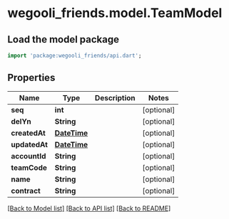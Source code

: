 # wegooli_friends.model.TeamModel

## Load the model package

```dart
import 'package:wegooli_friends/api.dart';
```

## Properties

| Name          | Type                           | Description | Notes      |
| ------------- | ------------------------------ | ----------- | ---------- |
| **seq**       | **int**                        |             | [optional] |
| **delYn**     | **String**                     |             | [optional] |
| **createdAt** | [**DateTime**](../DateTime.md) |             | [optional] |
| **updatedAt** | [**DateTime**](../DateTime.md) |             | [optional] |
| **accountId** | **String**                     |             | [optional] |
| **teamCode**  | **String**                     |             | [optional] |
| **name**      | **String**                     |             | [optional] |
| **contract**  | **String**                     |             | [optional] |

[[Back to Model list]](../../README.md#documentation-for-models)
[[Back to API list]](../../README.md#documentation-for-api-endpoints)
[[Back to README]](../../README.md)

